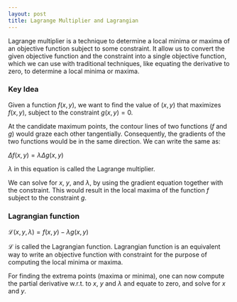 ```yaml
---
layout: post
title: Lagrange Multiplier and Lagrangian
---
```


Lagrange multiplier is a technique to determine a local minima or maxima
of an objective function subject to some constraint.
It allow us to convert the given objective function and the constraint
into a single objective function, which we can use with traditional
techniques, like equating the derivative to zero,
to determine a local minima or maxima.

### Key Idea

Given a function $f(x, y)$, we want to find the value of $(x, y)$ 
that maximizes $f(x, y)$,
subject to the constraint $g(x, y) = 0$.

At the candidate maximum points, the contour lines of
two functions ($f$ and $g$) would graze each other tangentially.
Consequently, the gradients of the two functions would be in the same direction.
We can write the same as:

$\Delta f(x, y) = \lambda \Delta g(x, y)$

$\lambda$ in this equation is called the Lagrange multiplier.

We can solve for $x$, $y$, and $\lambda$, by using the gradient equation together with
the constraint. This would result in the local maxima of the function $f$ subject
to the constraint $g$.

### Lagrangian function

$\mathscr{L}(x, y, \lambda) = f(x, y) - \lambda g(x, y)$

$\mathscr{L}$ is called the Lagrangian function. 
Lagrangian function is an equivalent way to write an objective function with constraint for the purpose of computing the local minima or maxima.

For finding the extrema points (maxima or minima),
one can now compute the partial derivative w.r.t. to $x$, $y$ and $\lambda$ and
equate to zero, and solve for $x$ and $y$.


<!-- ### Example

Maximizing $f(x, y) = x^2y$ under the constraint is $x^2+y^2 = 1$.

Ans: +- sqrt(2/3), +- sqrt(1/3) -->
